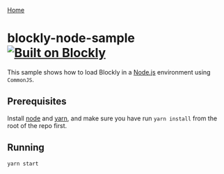 [Home](../README.md)

# blockly-node-sample [![Built on Blockly](https://tinyurl.com/built-on-blockly)](https://github.com/google/blockly)

This sample shows how to load Blockly in a [Node.js](https://nodejs.org/) environment using ``CommonJS``.


## Prerequisites

Install [node](https://nodejs.org/) and [yarn](https://yarnpkg.com/), and make sure you have run `yarn install` from the root of the repo first.

## Running

```
yarn start
```